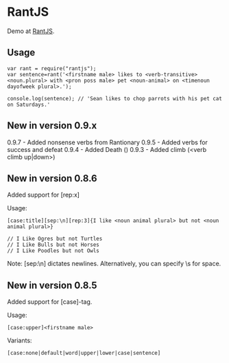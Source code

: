 # RantJS

Demo at [RantJS](http://rantjs.herokuapp.com). 

## Usage

    var rant = require("rantjs");
    var sentence=rant('<firstname male> likes to <verb-transitive> <noun.plural> with <pron poss male> pet <noun-animal> on <timenoun dayofweek plural>.');

    console.log(sentence); // 'Sean likes to chop parrots with his pet cat on Saturdays.'

## New in version 0.9.x

  0.9.7 - Added nonsense verbs from Rantionary 
  0.9.5 - Added verbs for success and defeat
  0.9.4 - Added Death (<verb death>)
  0.9.3 - Added climb (<verb climb up|down>)

## New in version 0.8.6

  Added support for [rep:x]

  Usage:

    [case:title][sep:\n][rep:3]{I like <noun animal plural> but not <noun animal plural>}

    // I Like Ogres but not Turtles
    // I Like Bulls but not Horses
    // I Like Poodles but not Owls

   Note: [sep:\n] dictates newlines. Alternatively, you can specify \s for space.


## New in version 0.8.5

  Added support for [case]-tag.

  Usage:

    [case:upper]<firstname male>

  Variants:
  
    [case:none|default|word|upper|lower|case|sentence]
